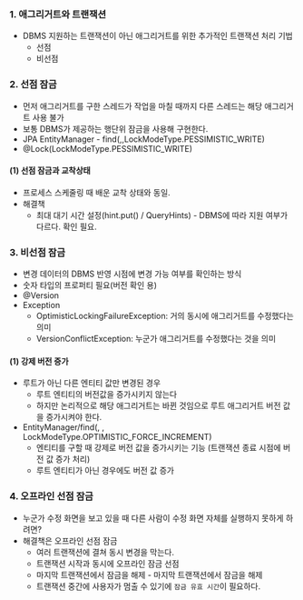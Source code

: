 ### 1. 애그리거트와 트랜잭션

- DBMS 지원하는 트랜잭션이 아닌 애그리거트를 위한 추가적인 트랜잭션 처리 기법
  - 선점
  - 비선점



### 2. 선점 잠금

- 먼저 애그리거트를 구한 스레드가 작업을 마칠 때까지 다른 스레드는 해당 애그리거트 사용 불가
- 보통 DBMS가 제공하는 행단위 잠금을 사용해 구현한다.
- JPA EntityManager - find(,,LockModeType.PESSIMISTIC_WRITE)
- @Lock(LockModeType.PESSIMISTIC_WRITE)



#### (1) 선점 잠금과 교착상태

- 프로세스 스케줄링 때 배운 교착 상태와 동일.
- 해결책
  - 최대 대기 시간 설정(hint.put() / QueryHints) - DBMS에 따라 지원 여부가 다르다. 확인 필요.



### 3. 비선점 잠금

- 변경 데이터의 DBMS 반영 시점에 변경 가능 여부를 확인하는 방식
- 숫자 타입의 프로퍼티 필요(버전 확인 용)
- @Version
- Exception
  - OptimisticLockingFailureException: 거의 동시에 애그리거트를 수정했다는 의미
  - VersionConflictException: 누군가 애그리거트를 수정했다는 것을 의미



#### (1) 강제 버전 증가

- 루트가 아닌 다른 엔티티 값만 변경된 경우
  - 루트 엔티티의 버전값을 증가시키지 않는다
  - 하지만 논리적으로 해당 애그리거트는 바뀐 것임으로 루트 애그리거트 버전 값을 증가시켜야 한다.
- EntityManager/find(, , LockModeType.OPTIMISTIC_FORCE_INCREMENT)
  - 엔티티를 구할 때 강제로 버전 값을 증가시키는 기능 (트랜잭션 종료 시점에 버전 값 증가 처리)
  - 루트 엔티티가 아닌 경우에도 버전 값 증가

### 4. 오프라인 선점 잠금

- 누군가 수정 화면을 보고 있을 때 다른 사람이 수정 화면 자체를 실행하지 못하게 하려면?
- 해결책은 오프라인 선점 잠금
  - 여러 트랜잭션에 결쳐 동시 변경을 막는다.
  - 트랜잭션 시작과 동시에 오프라인 잠금 선점
  - 마지막 트랜잭션에서 잠금을 해제 - 마지막 트랜잭션에서 잠금을 해제
  - 트랜잭션 중간에 사용자가 멈출 수 있기에 `잠금 유효 시간`이 필요하다.